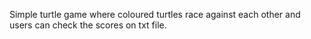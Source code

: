 Simple turtle game where coloured turtles race against each other and users can check the scores on txt file.
